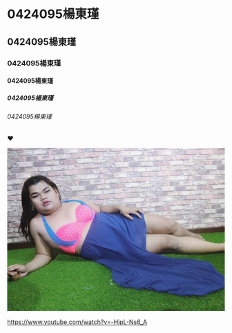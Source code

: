 # 0424095楊東瑾
## 0424095楊東瑾
### 0424095楊東瑾
#### 0424095楊東瑾
##### 0424095楊東瑾
###### 0424095楊東瑾

:heart:

![polla](6359993431554467229106172.jpg "寶拉")

<https://www.youtube.com/watch?v=-HjpL-Ns6_A>
